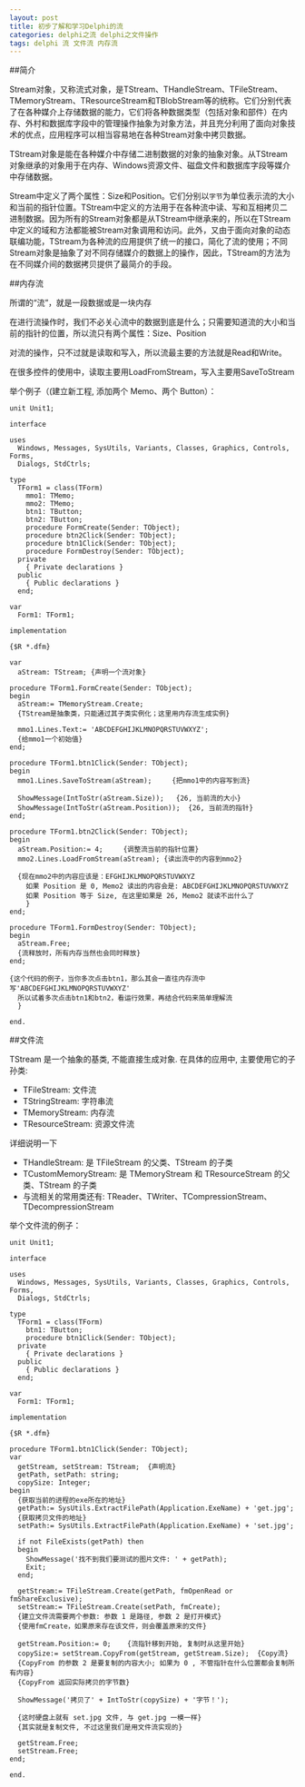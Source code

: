 ```yaml
---
layout: post
title: 初步了解和学习Delphi的流
categories: delphi之流 delphi之文件操作
tags: delphi 流 文件流 内存流
---
```


##简介

Stream对象，又称流式对象，是TStream、THandleStream、TFileStream、TMemoryStream、TResourceStream和TBlobStream等的统称。它们分别代表了在各种媒介上存储数据的能力，它们将各种数据类型（包括对象和部件）在内存、外村和数据库字段中的管理操作抽象为对象方法，并且充分利用了面向对象技术的优点，应用程序可以相当容易地在各种Stream对象中拷贝数据。

TStream对象是能在各种媒介中存储二进制数据的对象的抽象对象。从TStream对象继承的对象用于在内存、Windows资源文件、磁盘文件和数据库字段等媒介中存储数据。

Stream中定义了两个属性：Size和Position。它们分别以`字节`为单位表示流的大小和当前的指针位置。TStream中定义的方法用于在各种流中读、写和互相拷贝二进制数据。因为所有的Stream对象都是从TStream中继承来的，所以在TStream中定义的域和方法都能被Stream对象调用和访问。此外，又由于面向对象的动态联编功能，TStream为各种流的应用提供了统一的接口，简化了流的使用；不同Stream对象是抽象了对不同存储媒介的数据上的操作，因此，TStream的方法为在不同媒介间的数据拷贝提供了最简介的手段。

##内存流

所谓的“流”，就是一段数据或是一块内存

在进行流操作时，我们不必关心流中的数据到底是什么；只需要知道流的大小和当前的指针的位置，所以流只有两个属性：Size、Position

对流的操作，只不过就是读取和写入，所以流最主要的方法就是Read和Write。

在很多控件的使用中，读取主要用LoadFromStream，写入主要用SaveToStream

举个例子（(建立新工程, 添加两个 Memo、两个 Button）：

```
unit Unit1;

interface

uses
  Windows, Messages, SysUtils, Variants, Classes, Graphics, Controls, Forms,
  Dialogs, StdCtrls;

type
  TForm1 = class(TForm)
    mmo1: TMemo;
    mmo2: TMemo;
    btn1: TButton;
    btn2: TButton;
    procedure FormCreate(Sender: TObject);
    procedure btn2Click(Sender: TObject);
    procedure btn1Click(Sender: TObject);
    procedure FormDestroy(Sender: TObject);
  private
    { Private declarations }
  public
    { Public declarations }
  end;

var
  Form1: TForm1;

implementation

{$R *.dfm}

var
  aStream: TStream; {声明一个流对象}

procedure TForm1.FormCreate(Sender: TObject);
begin
  aStream:= TMemoryStream.Create;
  {TStream是抽象类，只能通过其子类实例化；这里用内存流生成实例}

  mmo1.Lines.Text:= 'ABCDEFGHIJKLMNOPQRSTUVWXYZ';
  {给mmo1一个初始值}
end;

procedure TForm1.btn1Click(Sender: TObject);
begin
  mmo1.Lines.SaveToStream(aStream);     {把mmo1中的内容写到流}

  ShowMessage(IntToStr(aStream.Size));   {26, 当前流的大小}
  ShowMessage(IntToStr(aStream.Position));  {26, 当前流的指针}
end;

procedure TForm1.btn2Click(Sender: TObject);
begin
  aStream.Position:= 4;     {调整流当前的指针位置}
  mmo2.Lines.LoadFromStream(aStream); {读出流中的内容到mmo2}

  {现在mmo2中的内容应该是：EFGHIJKLMNOPQRSTUVWXYZ
    如果 Position 是 0, Memo2 读出的内容会是: ABCDEFGHIJKLMNOPQRSTUVWXYZ
    如果 Position 等于 Size, 在这里如果是 26, Memo2 就读不出什么了
    }
end;

procedure TForm1.FormDestroy(Sender: TObject);
begin
  aStream.Free;
  {流释放时，所有内存当然也会同时释放}
end;

{这个代码的例子，当你多次点击btn1，那么其会一直往内存流中写'ABCDEFGHIJKLMNOPQRSTUVWXYZ'
  所以试着多次点击btn1和btn2，看运行效果，再结合代码来简单理解流
  }

end.
```

##文件流

TStream 是一个抽象的基类, 不能直接生成对象. 在具体的应用中, 主要使用它的子孙类:

* TFileStream: 文件流
* TStringStream: 字符串流
* TMemoryStream: 内存流
* TResourceStream: 资源文件流

详细说明一下

* THandleStream: 是 TFileStream 的父类、TStream 的子类
* TCustomMemoryStream: 是 TMemoryStream 和 TResourceStream 的父类、TStream 的子类
* 与流相关的常用类还有: TReader、TWriter、TCompressionStream、TDecompressionStream

举个文件流的例子：

```
unit Unit1;

interface

uses
  Windows, Messages, SysUtils, Variants, Classes, Graphics, Controls, Forms,
  Dialogs, StdCtrls;

type
  TForm1 = class(TForm)
    btn1: TButton;
    procedure btn1Click(Sender: TObject);
  private
    { Private declarations }
  public
    { Public declarations }
  end;

var
  Form1: TForm1;

implementation

{$R *.dfm}

procedure TForm1.btn1Click(Sender: TObject);
var
  getStream, setStream: TStream;  {声明流}
  getPath, setPath: string;
  copySize: Integer;
begin
  {获取当前的进程的exe所在的地址}
  getPath:= SysUtils.ExtractFilePath(Application.ExeName) + 'get.jpg';
  {获取拷贝文件的地址}
  setPath:= SysUtils.ExtractFilePath(Application.ExeName) + 'set.jpg';

  if not FileExists(getPath) then
  begin
    ShowMessage('找不到我们要测试的图片文件: ' + getPath);
    Exit;
  end;

  getStream:= TFileStream.Create(getPath, fmOpenRead or fmShareExclusive);
  setStream:= TFileStream.Create(setPath, fmCreate);
  {建立文件流需要两个参数: 参数 1 是路径, 参数 2 是打开模式}
  {使用fmCreate，如果原来存在该文件，则会覆盖原来的文件}

  getStream.Position:= 0;    {流指针移到开始, 复制时从这里开始}
  copySize:= setStream.CopyFrom(getStream, getStream.Size);  {Copy流}
  {CopyFrom 的参数 2 是要复制的内容大小; 如果为 0 , 不管指针在什么位置都会复制所有内容}
  {CopyFrom 返回实际拷贝的字节数}

  ShowMessage('拷贝了' + IntToStr(copySize) + '字节！');

  {这时硬盘上就有 set.jpg 文件, 与 get.jpg 一模一样}
  {其实就是复制文件, 不过这里我们是用文件流实现的}

  getStream.Free;
  setStream.Free;
end;

end.
```
